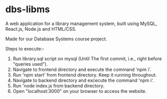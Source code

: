 # dbs-libms

A web application for a library management system, built using MySQL, React.js, Node.js and HTML/CSS.

Made for our Database Systems course project.

Steps to execute:-
1) Run library.sql script on mysql (Until The first commit, i.e., right before "queries used").
2) Navigate to frontend directory and execute the command 'npm i'. 
3) Run 'npm start' from frontend directory. Keep it running throughout. 
4) Navigate to backend directory and excecute the command 'npm i'. 
5) Run 'node index.js from backend directory. 
6) Open "localhost:3000" on your browser to access the website.